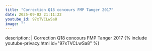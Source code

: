 ```yaml
---
title: "Correction Q18 concours FMP Tanger 2017"
date: 2025-09-02 21:11:22 
youtube_id: 97xTVCLwSa8
image: ""
---
```

description: |
  Correction Q18 concours FMP Tanger 2017
{% include youtube-privacy.html id="97xTVCLwSa8" %}
